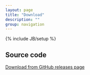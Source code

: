 ```yaml
---
layout: page
title: "Download"
description: ""
group: navigation
---
```

{% include JB/setup %}

## Source code

[Download from GitHub releases page](https://github.com/tech-sketch/hyclops/releases)
